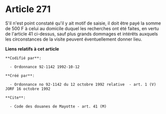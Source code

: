 # Article 271

S'il n'est point constaté qu'il y ait motif de saisie, il doit être payé la somme de 500 F à celui au domicile duquel les
recherches ont été faites, en vertu de l'article 41 ci-dessus, sauf plus grands dommages et intérêts auxquels les
circonstances de la visite peuvent éventuellement donner lieu.

**Liens relatifs à cet article**

	**Codifié par**:

	  - Ordonnance 92-1142 1992-10-12

	**Créé par**:

	  - Ordonnance no 92-1142 du 12 octobre 1992 relative  - art. 1 (V) JORF 16 octobre 1992

	**Cite**:

	  - Code des douanes de Mayotte - art. 41 (M)
